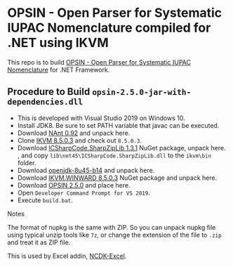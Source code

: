 # OPSIN - Open Parser for Systematic IUPAC Nomenclature compiled for .NET using IKVM

This repo is to build [OPSIN - Open Parser for Systematic IUPAC Nomenclature](https://github.com/dan2097/opsin) for .NET Framework.

## Procedure to Build `opsin-2.5.0-jar-with-dependencies.dll`

- This is developed with Visual Studio 2019 on Windows 10.
- Install JDK8. Be sure to set PATH variable that javac can be executed.
- Download [NAnt 0.92](https://sourceforge.net/projects/nant/files/nant/0.92/nant-0.92-bin.zip) and unpack here.
- Clone [IKVM 8.5.0.3](https://github.com/windward-studios/ikvm8) and check out `8.5.0.3`.
- Download [ICSharpCode.SharpZipLib 1.3.1](https://www.nuget.org/api/v2/package/SharpZipLib/1.3.1) NuGet package, unpack here.
, and copy `lib\net45\ICSharpCode.SharpZipLib.dll` to the `ikvm\bin` folder.
- Download [openjdk-8u45-b14](http://www.frijters.net/openjdk-8u45-b14-stripped.zip) and unpack here.
- Download [IKVM.WINWARD 8.5.0.3](https://www.nuget.org/api/v2/package/IKVM.WINDWARD/8.5.0.3) NuGet package and unpack here.
- Download [OPSIN 2.5.0](https://github.com/dan2097/opsin/releases/download/2.5.0/opsin-2.5.0-jar-with-dependencies.jar) and place here.
- Open `Developer Command Prompt for VS 2019`.
- Execute `build.bat`.

Notes

The format of nupkg is the same with ZIP. So you can unpack nupkg file using typical unzip tools like `7z`, or change the extension of the file to `.zip` and treat it as ZIP file.

This is used by Excel addin, [NCDK-Excel](https://github.com/kazuyaujihara/NCDK-Excel).
